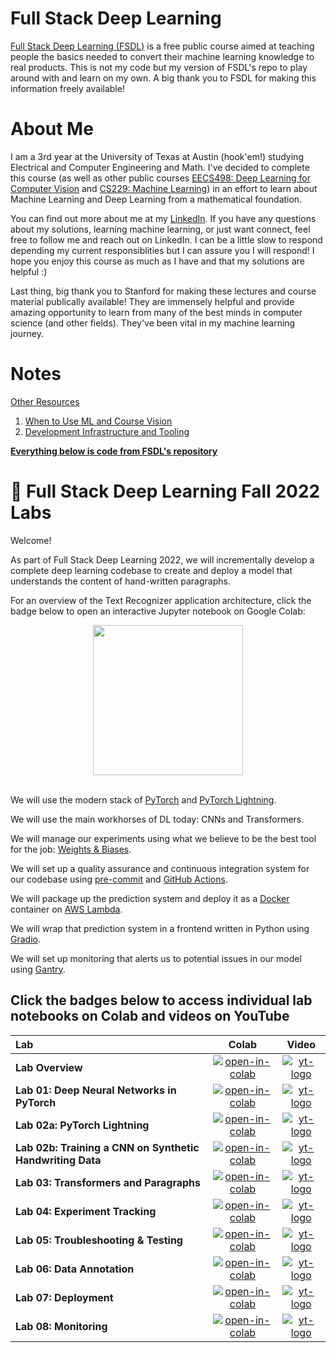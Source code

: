 # Full Stack Deep Learning
[Full Stack Deep Learning (FSDL)](https://fullstackdeeplearning.com/course/2022/) is a free public course aimed at teaching people the basics needed to convert their machine learning knowledge to real products. This is not my code but my version of FSDL's repo to play around with and learn on my own. A big thank you to FSDL for making this information freely available!

# About Me
I am a 3rd year at the University of Texas at Austin (hook'em!) studying Electrical and Computer Engineering and Math. I've decided to complete this course (as well as other public courses [EECS498: Deep Learning for Computer Vision](https://github.com/bensmidt/EECS-498-DL-Computer-Vision) and [CS229: Machine Learning](https://github.com/bensmidt/CS229-ML-Autumn-2018)) in an effort to learn about Machine Learning and Deep Learning from a mathematical foundation. 

You can find out more about me at my [LinkedIn](https://www.linkedin.com/in/benjamin-smidt/). If you have any questions about my solutions, learning machine learning, or just want connect, feel free to follow me and reach out on LinkedIn. I can be a little slow to respond depending my current responsiblities but I can assure you I will respond! I hope you enjoy this course as much as I have and that my solutions are helpful :)

Last thing, big thank you to Stanford for making these lectures and course material publically available! They are immensely helpful and provide amazing opportunity to learn from many of the best minds in computer science (and other fields). They've been vital in my machine learning journey. 

# Notes
[Other Resources](https://github.com/bensmidt/Full-Stack-Deep-Learning/blob/master/LecNotes/OtherResources.md)
1. [When to Use ML and Course Vision](https://github.com/bensmidt/Full-Stack-Deep-Learning/blob/master/LecNotes/1-UsingML_CourseVision.md)
2. [Development Infrastructure and Tooling](https://github.com/bensmidt/Full-Stack-Deep-Learning/blob/master/LecNotes/2-DevInfTool.md)

<u>**Everything below is code from FSDL's repository**</u>


# 🥞 Full Stack Deep Learning Fall 2022 Labs

Welcome!

As part of Full Stack Deep Learning 2022, we will incrementally develop a complete deep learning codebase to create and deploy a model that understands the content of hand-written paragraphs.

For an overview of the Text Recognizer application architecture, click the badge below to open an interactive Jupyter notebook on Google Colab:

<div align="center">
  <a href="http://fsdl.me/2022-overview"> <img src=https://colab.research.google.com/assets/colab-badge.svg width=240> </a>
</div> <br>

We will use the modern stack of [PyTorch](https://pytorch.org/) and [PyTorch Lightning](https://www.pytorchlightning.ai/).

We will use the main workhorses of DL today: CNNs and Transformers.

We will manage our experiments using what we believe to be the best tool for the job: [Weights & Biases](https://docs.wandb.ai/).

We will set up a quality assurance and continuous integration system for our codebase using [pre-commit](https://pre-commit.com/) and [GitHub Actions](https://docs.github.com/en/actions).

We will package up the prediction system and deploy it as a [Docker](https://docs.docker.com/) container on [AWS Lambda](https://aws.amazon.com/lambda/).

We will wrap that prediction system in a frontend written in Python using [Gradio](https://gradio.app/docs).

We will set up monitoring that alerts us to potential issues in our model using [Gantry](https://gantry.io/).

## Click the badges below to access individual lab notebooks on Colab and videos on YouTube

| Lab                                                       | Colab                                            | Video                                                 |
| :--                                                       | :---:                                            | :---:                                                 |
| **Lab Overview**                                          | [![open-in-colab]](https://fsdl.me/lab00-colab)  | [![yt-logo]](https://fsdl.me/2022-lab-overview-video) |
| **Lab 01: Deep Neural Networks in PyTorch**               | [![open-in-colab]](https://fsdl.me/lab01-colab)  | [![yt-logo]](https://fsdl.me/2022-lab-01-video)       |
| **Lab 02a: PyTorch Lightning**                            | [![open-in-colab]](https://fsdl.me/lab02a-colab) | [![yt-logo]](https://fsdl.me/2022-lab-02-video)       |
| **Lab 02b: Training a CNN on Synthetic Handwriting Data** | [![open-in-colab]](https://fsdl.me/lab02b-colab) | [![yt-logo]](https://fsdl.me/2022-lab-02-video)       |
| **Lab 03: Transformers and Paragraphs**                   | [![open-in-colab]](https://fsdl.me/lab03-colab)  | [![yt-logo]](https://fsdl.me/2022-lab-03-video)       |
| **Lab 04: Experiment Tracking**                           | [![open-in-colab]](https://fsdl.me/lab04-colab)  | [![yt-logo]](https://fsdl.me/2022-lab-04-video)       |
| **Lab 05: Troubleshooting & Testing**                     | [![open-in-colab]](https://fsdl.me/lab05-colab)  | [![yt-logo]](https://fsdl.me/2022-lab-05-video)       |
| **Lab 06: Data Annotation**                               | [![open-in-colab]](https://fsdl.me/lab06-colab)  | [![yt-logo]](https://fsdl.me/2022-lab-06-video)       |
| **Lab 07: Deployment**                                    | [![open-in-colab]](https://fsdl.me/lab07-colab)  | [![yt-logo]](https://fsdl.me/2022-lab-07-video)       |
| **Lab 08: Monitoring**                                    | [![open-in-colab]](https://fsdl.me/lab08-colab)  | [![yt-logo]](https://fsdl.me/2022-lab-08-video)       |

[yt-logo]: https://fsdl.me/yt-logo-badge
[open-in-colab]: https://colab.research.google.com/assets/colab-badge.svg
